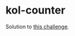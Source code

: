 # kol-counter

Solution to [this challenge](https://www.reddit.com/r/dailyprogrammer/comments/8df7sm/20180419_challenge_357_intermediate_kolakoski/).
